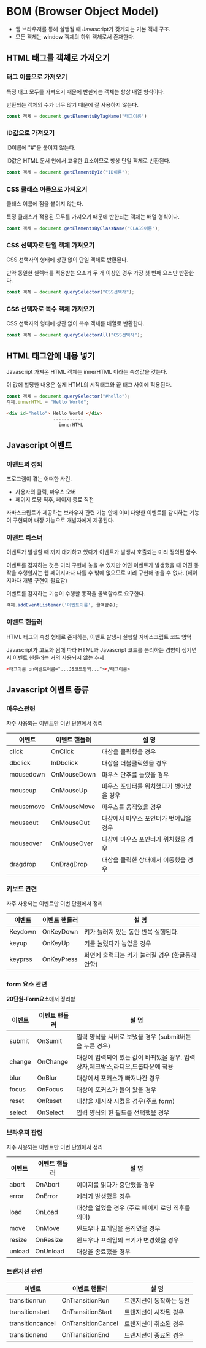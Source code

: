 # BOM (Browser Object Model)

- 웹 브라우저를 통해 실행될 때 Javascript가 갖게되는 기본 객체 구조.
- 모든 객체는 window 객체의 하위 객체로서 존재한다.

## HTML 태그를 객체로 가져오기

### 태그 이름으로 가져오기

특정 태그 모두를 가져오기 때문에 반한되는 객체는 항상 배열 형식이다.

반환되는 객체의 수가 너무 많기 때문에 잘 사용하지 않는다.

```js
const 객체 = document.getElementsByTagName("태그이름")
```

### ID값으로 가져오기

ID이름에 "#"을 붙이지 않는다.

ID값은 HTML 문서 안에서 고유한 요소이므로 항상 단일 객체로 반환된다.

```js
const 객체 = document.getElementById("ID이름");
```

### CSS 클래스 이름으로 가져오기

클래스 이름에 점을 붙이지 않는다.

특정 클래스가 적용된 모두를 가져오기 때문에 반한되는 객체는 배열 형식이다.

```js
const 객체 = document.getElementsByClassName("CLASS이름");
```

### CSS 선택자로 단일 객체 가져오기

CSS 선택자의 형태에 상관 없이 단일 객체로 반환된다.

만약 동일한 셀렉터를 적용받는 요소가 두 개 이상인 경우 가장 첫 번째 요소만 반환한다.

```js
const 객체 = document.querySelector("CSS선택자");
```

### CSS 선택자로 복수 객체 가져오기

CSS 선택자의 형태에 상관 없이 복수 객체를 배열로 반환한다.

```js
const 객체 = document.querySelectorAll("CSS선택자");
```

## HTML 태그안에 내용 넣기

Javascript 가져온 HTML 객체는 innerHTML 이라는 속성값을 갖는다.

이 값에 할당한 내용은 실제 HTML의 시작태그와 끝 태그 사이에 적용된다.

```js
const 객체 = document.querySelector("#hello");
객체.innerHTML = "Hello World";
```

```html
<div id="hello"> Hello World </div>
                 -----------
                   innerHTML
```



## Javascript 이벤트

### 이벤트의 정의

프로그램이 겪는 어떠한 사건.

- 사용자의 클릭, 마우스 오버
- 페이지 로딩 직후, 페이지 종료 직전

자바스크립트가 제공하는 브라우저 관련 기능 안에 이미 다양한 이벤트를 감지하는 기능이 구현되어 내장 기능으로 개발자에게 제공된다.

### 이벤트 리스너

이벤트가 발생할 때 까지 대기하고 있다가 이벤트가 발생시 호출되는 미리 정의된 함수.

이벤트를 감지하는 것은 미리 구현해 놓을 수 있지만 어떤 이벤트가 발생했을 때 어떤 동작을 수행할지는 웹 페이지마다 다를 수 밖에 없으므로 미리 구현해 놓을 수 없다. (페이지마다 개별 구현이 필요함)

이벤트를 감지하는 기능이 수행할 동작을 콜백함수로 요구한다.

```js
객체.addEventListener('이벤트이름', 콜백함수);
```

### 이벤트 핸들러

HTML 태그의 속성 형태로 존재하는, 이벤트 발생시 실행할 자바스크립트 코드 영역

Javascript가 고도화 됨에 따라 HTML과 Javascript 코드를 분리하는 경향이 생기면서 이벤트 핸들러는 거의 사용되지 않는 추세.

```html
<태그이름 on이벤트이름="...JS코드영역..."></태그이름>
```

## Javascript 이벤트 종류

### 마우스관련

자주 사용되는 이벤트만 이번 단원에서 정리

| 이벤트    | 이벤트 핸들러 | 설 명                                    |
| --------- | ------------- | ---------------------------------------- |
| click     | OnClick       | 대상을 클릭했을 경우                     |
| dbclick   | InDbclick     | 대상을 더블클릭했을 경우                 |
| mousedown | OnMouseDown   | 마우스 단추를 눌렀을 경우                |
| mouseup   | OnMouseUp     | 마우스 포인터를 위치했다가 벗어났을 경우 |
| mousemove | OnMouseMove   | 마우스를 움직였을 경우                   |
| mouseout  | OnMouseOut    | 대상에서 마우스 포인터가 벗어났을 경우   |
| mouseover | OnMouseOver   | 대상에 마우스 포인터가 위치했을 경우     |
| dragdrop  | OnDragDrop    | 대상을 클릭한 상태에서 이동했을 경우     |

### 키보드 관련

자주 사용되는 이벤트만 이번 단원에서 정리

| 이벤트  | 이벤트 핸들러 | 설 명                                           |
| ------- | ------------- | ----------------------------------------------- |
| Keydown | OnKeyDown     | 키가 눌러져 있는 동안 반복 실행된다.            |
| keyup   | OnKeyUp       | 키를 눌렀다가 놓았을 경우                       |
| keyprss | OnKeyPress    | 화면에 출력되는 키가 눌러질 경우 (한글동작안함) |

### form 요소 관련

**20단원-Form요소**에서 정리함

| 이벤트 | 이벤트 핸들러 | 설 명                                                                             |
| ------ | ------------- | --------------------------------------------------------------------------------- |
| submit | OnSumit       | 입력 양식을 서버로 보냈을 경우 (submit버튼을 누른 경우)                           |
| change | OnChange      | 대상에 입력되어 있는 값이 바뀌었을 경우. 입력상자,체크박스,라디오,드롭다운에 적용 |
| blur   | OnBlur        | 대상에서 포커스가 빠져나간 경우                                                   |
| focus  | OnFocus       | 대상에 포커스가 들어 왔을 경우                                                    |
| reset  | OnReset       | 대상을 재시작 시켰을 경우(주로 form)                                              |
| select | OnSelect      | 입력 양식의 한 필드를 선택했을 경우                                               |


### 브라우저 관련

자주 사용되는 이벤트만 이번 단원에서 정리

| 이벤트 | 이벤트 핸들러 | 설 명                                             |
| ------ | ------------- | ------------------------------------------------- |
| abort  | OnAbort       | 이미지를 읽다가 중단했을 경우                     |
| error  | OnError       | 에러가 발생했을 경우                              |
| load   | OnLoad        | 대상을 열었을 경우 (주로 페이지 로딩 직후를 의미) |
| move   | OnMove        | 윈도우나 프레임을 움직였을 경우                   |
| resize | OnResize      | 윈도우나 프레임의 크기가 변경했을 경우            |
| unload | OnUnload      | 대상을 종료했을 경우                              |


### 트랜지션 관련

| 이벤트           | 이벤트 핸들러      | 설 명                    |
| ---------------- | ------------------ | ------------------------ |
| transitionrun    | OnTransitionRun    | 트랜지션이 동작하는 동안 |
| transitionstart  | OnTransitionStart  | 트랜지션이 시작된 경우   |
| transitioncancel | OnTransitionCancel | 트랜지션이 취소된 경우   |
| transitionend    | OnTransitionEnd    | 트랜지션이 종료된 경우   |